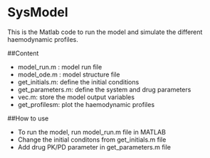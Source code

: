 # SysModel
This is the Matlab code to run the model and simulate the different haemodynamic profiles.

##Content
- model_run.m : model run file
- model_ode.m : model structure file
- get_initials.m: define the initial conditions
- get_parameters.m: define the system and drug parameters
- vec.m: store the model output variables
- get_profilesm: plot the haemodynamic profiles

##How to use
- To run the model, run model_run.m file in MATLAB
- Change the initial conditons from get_initials.m file
- Add drug PK/PD parameter in get_parameters.m file

